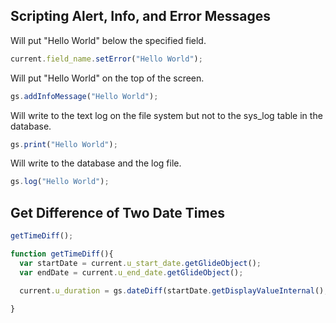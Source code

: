 ## Scripting Alert, Info, and Error Messages

Will put "Hello World" below the specified field.

```javascript
current.field_name.setError("Hello World");
```

Will put "Hello World" on the top of the screen.

```javascript
gs.addInfoMessage("Hello World");
```

Will write to the text log on the file system but not to the sys_log table in the database.

```javascript
gs.print("Hello World");
```

Will write to the database and the log file.

```javascript
gs.log("Hello World");
```

## Get Difference of Two Date Times ##

```javascript
getTimeDiff();  

function getTimeDiff(){  
  var startDate = current.u_start_date.getGlideObject();  
  var endDate = current.u_end_date.getGlideObject();  

  current.u_duration = gs.dateDiff(startDate.getDisplayValueInternal(),endDate.getDisplayValueInternal(),false);  

}
```

[1]: https://docs.servicenow.com/bundle/orlando-application-development/page/script/general-scripting/reference/r_ScriptingAlertInfoAndErrorMsgs.html	"Scripting alert, info, and error messages"
